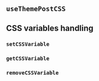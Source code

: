 ## `useThemePostCSS`
## CSS variables handling

### `setCSSVariable`
### `getCSSVariable`
### `removeCSSVariable`